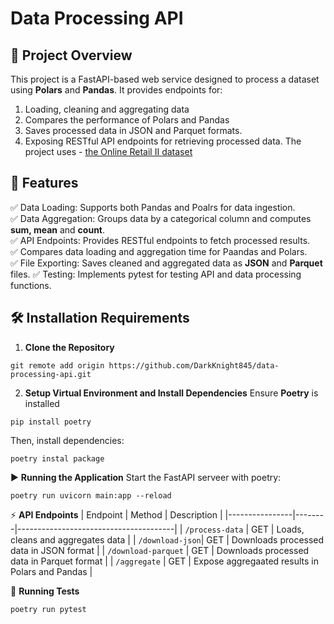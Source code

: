 # **Data Processing API**
## 📌 Project Overview
This project is a FastAPI-based web service designed to process a dataset using **Polars** and **Pandas**. It provides endpoints for:
1. Loading, cleaning and aggregating data
2. Compares the performance of Polars and Pandas
3. Saves processed data in JSON and Parquet formats.
4. Exposing RESTful API endpoints for retrieving processed data.
The project uses  - [the Online Retail II dataset](https://archive.ics.uci.edu/ml/machine-learning-databases/00502/online_retail_II.xlsx)

## 🚀 Features
✅ Data Loading: Supports both Pandas and Poalrs for data ingestion.    
✅ Data Aggregation: Groups data by a categorical column and computes **sum, mean** and **count**.  
✅ API Endpoints: Provides RESTful endpoints to fetch processed results.    
✅ Compares data loading and aggregation time for Paandas and Polars.   
✅ File Exporting: Saves cleaned and aggregated data as **JSON** and **Parquet** files. 
✅ Testing: Implements pytest for testing API and data processing functions.

## 🛠️ Installation Requirements
1. **Clone the Repository**
```
git remote add origin https://github.com/DarkKnight845/data-processing-api.git
```
2. **Setup Virtual Environment and Install Dependencies**
Ensure **Poetry** is installed
```
pip install poetry
```
Then, install dependencies:
```
poetry instal package
```
▶️ **Running the Application**
Start the FastAPI serveer with poetry:
```
poetry run uvicorn main:app --reload
```
⚡ **API Endpoints**
| Endpoint       | Method | Description                           |
|----------------|--------|---------------------------------------|
| `/process-data`    | GET   | Loads, cleans and aggregates data                 |
| `/download-json`| GET   | Downloads processed data in JSON format            |
| `/download-parquet`      | GET    | Downloads processed data in Parquet format           |
| `/aggregate` | GET    | Expose aggregaated results in Polars and Pandas |

🧪 **Running Tests**
```
poetry run pytest
```